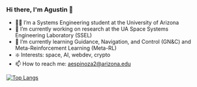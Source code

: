 ### Hi there, I'm Agustin 👋
- 🧑‍🎓 I’m a Systems Engineering student at the University of Arizona
- 🚀 I’m currently working on research at the UA Space Systems Engineering Laboratory (SSEL)
- 🌱 I’m currently learning Guidance, Navigation, and Control (GN&C) and Meta-Reinforcement Learning (Meta-RL) 
- ❇️ Interests: space, AI, webdev, crypto
- 📫 How to reach me: aespinoza2@arizona.edu

[![Top Langs](https://github-readme-stats.vercel.app/api/top-langs/?username=aespinoza2&layout=compact&theme=dark)](https://github.com/anuraghazra/github-readme-stats)

<!--
**aespinoza2/aespinoza2** is a ✨ _special_ ✨ repository because its `README.md` (this file) appears on your GitHub profile.

Here are some ideas to get you started:

- 🔭 I’m currently working on ...
- 🌱 I’m currently learning ...
- 👯 I’m looking to collaborate on ...
- 🤔 I’m looking for help with ...
- 💬 Ask me about ...
- 📫 How to reach me: ...
- 😄 Pronouns: ...
- ⚡ Fun fact: ...


-->
